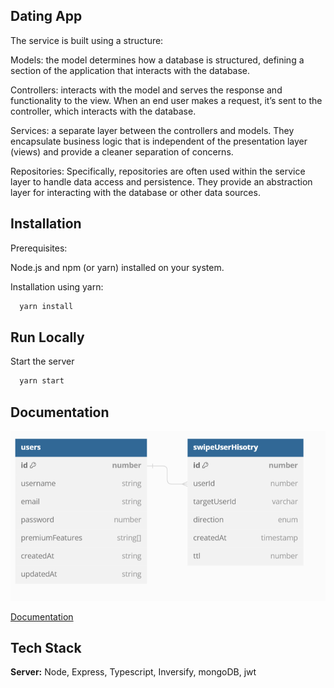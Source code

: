 ## Dating App

The service is built using a structure:

Models: the model determines how a database is structured, defining a section of the application that interacts with the database.

Controllers: interacts with the model and serves the response and functionality to the view. When an end user makes a request, it’s sent to the controller, which interacts with the database.

Services: a separate layer between the controllers and models. They encapsulate business logic that is independent of the presentation layer (views) and provide a cleaner separation of concerns.

Repositories: Specifically, repositories are often used within the service layer to handle data access and persistence. They provide an abstraction layer for interacting with the database or other data sources.

## Installation
Prerequisites:

Node.js and npm (or yarn) installed on your system.

Installation using yarn:
```bash
  yarn install
```


    
## Run Locally


Start the server

```bash
  yarn start
```


## Documentation

![App Screenshot](https://raw.githubusercontent.com/ndkode/dating-app/main/docs/ERD.png)

[Documentation](https://linktodocumentation)


## Tech Stack

**Server:** Node, Express, Typescript, Inversify, mongoDB, jwt
